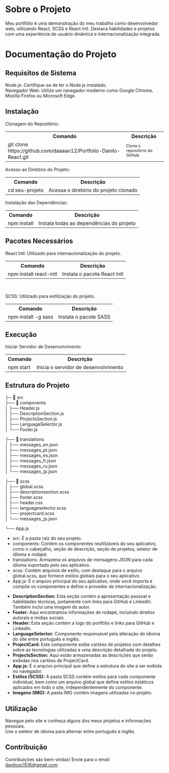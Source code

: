 
<body>
<div class="container">
  <h1>Sobre o Projeto</h1>
  <p>Meu portfólio é uma demonstração do meu trabalho como desenvolvedor web, utilizando React, SCSS e React Intl. Destaca habilidades e projetos com uma experiência de usuário dinâmica e internacionalização integrada.</p>
  
  <h1>Documentação do Projeto</h1>
  
  <h2>Requisitos de Sistema</h2>
  <p>Node.js: Certifique-se de ter o Node.js instalado.<br>
  Navegador Web: Utilize um navegador moderno como Google Chrome, Mozilla Firefox ou Microsoft Edge.</p>
  
  <h2>Instalação</h2>
  <p>Clonagem do Repositório:</p>
  <table>
    <tr>
      <th>Comando</th>
      <th>Descrição</th>
    </tr>
    <tr>
      <td>git clone https://github.com/daaaan12/Portfolio-Danilo-React.git</td>
      <td style="font-size: 0.8rem;">Clona o repositório do GitHub</td>
    </tr>
  </table>
  
  <p>Acesso ao Diretório do Projeto:</p>
  <table>
    <tr>
      <th>Comando</th>
      <th>Descrição</th>
    </tr>
    <tr>
      <td>cd seu-projeto</td>
      <td>Acessa o diretório do projeto clonado</td>
    </tr>
  </table>
  
  <p>Instalação das Dependências:</p>
  <table>
    <tr>
      <th>Comando</th>
      <th>Descrição</th>
    </tr>
    <tr>
      <td>npm install</td>
      <td>Instala todas as dependências do projeto</td>
    </tr>
  </table>
  
  <h2>Pacotes Necessários</h2>
  <p>React Intl: Utilizado para internacionalização do projeto.</p>
  <table>
    <tr>
      <th>Comando</th>
      <th>Descrição</th>
    </tr>
    <tr>
      <td>npm install react-intl</td>
      <td>Instala o pacote React Intl</td>
    </tr>
  </table>
    <br>
      <p>SCSS: Utilizado para estilização do projeto.</p>
  <table>
    <tr>
      <th>Comando</th>
      <th>Descrição</th>
    </tr>
    <tr>
      <td>npm install -g sass</td>
      <td>Instala o pacote SASS</td>
    </tr>
  </table>
  
  <h2>Execução</h2>
  <p>Iniciar Servidor de Desenvolvimento:</p>
  <table>
    <tr>
      <th>Comando</th>
      <th>Descrição</th>
    </tr>
    <tr>
      <td>npm start</td>
      <td>Inicia o servidor de desenvolvimento</td>
    </tr>
  </table>
  
  <h2>Estrutura do Projeto</h2> 

├─ 📁 src <br> 
├── 📁 components <br>
│   ├── Header.js <br>
│   ├── DescriptionSection.js <br>
│   ├── ProjectsSection.js <br>
│   ├── LanguageSelector.js <br>
│   └── Footer.js <br>

├── 📁 translations <br>
│   ├── messages_en.json <br>
│   ├── messages_pt.json <br>
│   ├── messages_es.json <br>
│   ├── messages_fr.json <br>
│   ├── messages_ru.json <br>
│   └── messages_jp.json <br>

├── 📁 scss <br>
│   ├── global.scss <br>
│   ├── descriptionsection.scss <br>
│   ├── footer.scss <br>
│   ├── header.css <br>
│   ├── languageselector.scss <br>
│   └── projectcard.scss <br>
│   └── messages_jp.json <br>

└── App.js <br>

<ul>
<li> src: É a pasta raiz do seu projeto.</li>
<li> components: Contém os componentes reutilizáveis do seu aplicativo, como o cabeçalho, seção de descrição, seção de projetos, seletor de idioma e rodapé.</li>
<li>translations: Armazena os arquivos de mensagens JSON para cada idioma suportado pelo seu aplicativo.</li>
<li>scss: Contém arquivos de estilo, com destaque para o arquivo global.scss, que fornece estilos globais para o seu aplicativo.</li>
<li>App.js: É o arquivo principal do seu aplicativo, onde você importa e compõe os componentes e define o provedor de internacionalização.</li>
</ul>

<ul>
  <li><strong>DescriptionSection:</strong> Esta seção contém a apresentação pessoal e habilidades técnicas, juntamente com links para GitHub e LinkedIn. Também inclui uma imagem do autor.</li>
  <li><strong>Footer:</strong> Aqui encontramos informações de rodapé, incluindo direitos autorais e mídias sociais.</li>
  <li><strong>Header:</strong> Esta seção contém a logo do portfólio e links para GitHub e LinkedIn.</li>
  <li><strong>LanguageSelector:</strong> Componente responsável pela alteração do idioma do site entre português e inglês.</li>
  <li><strong>ProjectCard:</strong> Este componente exibe cartões de projetos com detalhes sobre as tecnologias utilizadas e uma descrição detalhada do projeto.</li>
  <li><strong>ProjectsSection:</strong> Aqui estão armazenadas as descrições que serão exibidas nos cartões de ProjectCard.</li>
  <li><strong>App.js:</strong> É o arquivo principal que define a estrutura do site a ser exibida no navegador.</li>
  <li><strong>Estilos (SCSS):</strong> A pasta SCSS contém estilos para cada componente individual, bem como um arquivo global que define estilos estáticos aplicados em todo o site, independentemente do componente.</li>
  <li><strong>Imagens (IMG):</strong> A pasta IMG contém imagens utilizadas no projeto.</li>
</ul>

  
  <h2>Utilização</h2>
  <p>Navegue pelo site e conheça alguns dos meus projetos e informações pessoais.<br>
  Use o seletor de idioma para alternar entre português e inglês.</p>
  
  <h2>Contribuição</h2>
  <p>Contribuições são bem-vindas! Envie para o email <a href="mailto:danilooc1516@gmail.com">danilooc1516@gmail.com</a>.</p>

</div>
</body>

